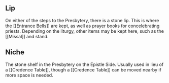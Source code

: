 
## Lip
On either of the steps to the Presbytery, there is a stone lip. This is where the [[Entrance Bells]] are kept, as well as prayer books for concelebrating priests. Depending on the liturgy, other items may be kept here, such as the [[Missal]] and stand.

## Niche
The stone shelf in the Presbytery on the Epistle Side. Usually used in lieu of a [[Credence Table]], though a [[Credence Table]] can be moved nearby if more space is needed.